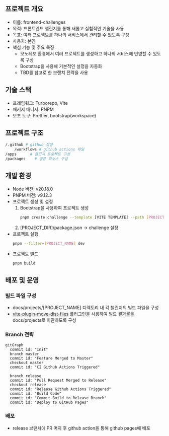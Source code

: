 ## 프로젝트 개요

- 이름: frontend-challenges
- 목적: 프론트엔드 챌린지를 통해 새롭고 실험적인 기술을 사용
- 목표: 여러 프로젝트를 하나의 서비스에서 관리할 수 있도록 구성
- 사용자: 본인
- 핵심 기능 및 주요 특징
  - 모노레포 환경에서 여러 프로젝트를 생성하고 하나의 서비스에 반영할 수 있도록 구성
  - Bootstrap을 사용해 기본적인 설정을 자동화
  - TBD를 참고로 한 브랜치 전략을 사용

## 기술 스택

- 프레임워크: Turborepo, Vite
- 패키지 매니저: PNPM
- 보조 도구: Prettier, bootstrap(workspace)

## 프로젝트 구조

```bash
/.github # github 설정
    /workflows # github actions 파일
/apps      # 챌린지 프로젝트 구성
/packages    # 공유 리소스 구성
```

## 개발 환경

- Node 버전: v20.18.0
- PNPM 버전: v9.12.3
- 프로젝트 생성 및 설정
  1. Bootstrap을 사용하여 프로젝트 생성
     ```bash
     pnpm create:challenge --template [VITE TEMPLATE] --path [PROJECT_DIR]
     ```
  2. [PROJECT_DIR]/package.json -> challenge 설정
- 프로젝트 실행
  ```bash
  pnpm --filter=[PROJECT_NAME] dev
  ```
- 프로젝트 빌드
  ```bash
  pnpm build
  ```

## 배포 및 운영

### 빌드 파일 구성

- docs/projects/[PROJECT_NAME] 디렉토리 내 각 챌린지의 빌드 파일을 구성
- [vite-plugin-move-dist-files](./packages/vite-plugin-move-dist-files/) 플러그인을 사용하여 빌드 결과물을 docs/projects로 이관하도록 구성

### Branch 전략

```mermaid
gitGraph
  commit id: "Init"
  branch master
  commit id: "Feature Merged to Master"
  checkout master
  commit id: "CI Github Actions Triggered"

  branch release
  commit id: "Pull Request Merged to Release"
  checkout release
  commit id: "Release Github Actions Triggered"
  commit id: "Build Code"
  commit id: "Commit Build to Release Branch"
  commit id: "Deploy to GitHub Pages"
```

### 배포

- release 브랜치에 PR 머지 후 github action을 통해 github pages에 배포
